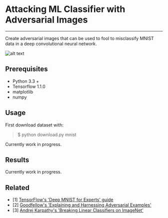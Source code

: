 # Attacking ML Classifier with Adversarial Images 

--- 
Create adversarial images that can be used to fool to misclassify MNIST data in a deep convolutional neural network. 
 

![alt text](http://karpathy.github.io/assets/break/breakconv.png "Example of a panda being misclassified by a neural network. [2]")



## Prerequisites 
* Python 3.3 +
* Tensorflow 1.1.0
* matplotlib
* numpy 

## Usage

First download dataset with:
> $ python download.py mnist 

Currently work in progress. 

## Results 
Currently work in progress. 

## Related 
* [1] [TensorFlow's 'Deep MNIST for Experts' guide](https://www.tensorflow.org/get_started/mnist/pros#deep-mnist-for-experts)  
* [2] [Goodfellow's 'Explaining and Harnessing Adversarial Examples'](https://arxiv.org/pdf/1412.6572.pdf)
* [3] [Andrej Karpathy's 'Breaking Linear Classifiers on ImageNet'](http://karpathy.github.io/2015/03/30/breaking-convnets/)
